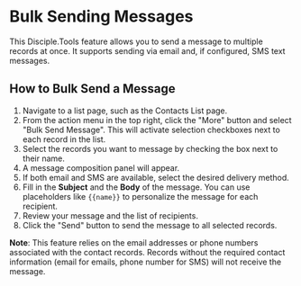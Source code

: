 # Bulk Sending Messages

This Disciple.Tools feature allows you to send a message to multiple records at once. It supports sending via email and, if configured, SMS text messages.

## How to Bulk Send a Message

1.  Navigate to a list page, such as the Contacts List page.
2.  From the action menu in the top right, click the "More" button and select "Bulk Send Message". This will activate selection checkboxes next to each record in the list.
3.  Select the records you want to message by checking the box next to their name.
4.  A message composition panel will appear.
5.  If both email and SMS are available, select the desired delivery method.
6.  Fill in the **Subject** and the **Body** of the message. You can use placeholders like `{{name}}` to personalize the message for each recipient.
7.  Review your message and the list of recipients.
8.  Click the "Send" button to send the message to all selected records.

**Note**: This feature relies on the email addresses or phone numbers associated with the contact records. Records without the required contact information (email for emails, phone number for SMS) will not receive the message. 
